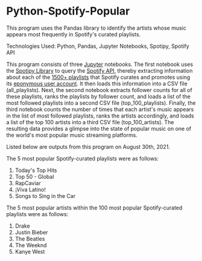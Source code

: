 # Python-Spotify-Popular
This program uses the Pandas library to identify the artists whose music appears most frequently in Spotify's curated playlists.

Technologies Used: Python, Pandas, Jupyter Notebooks, Spotipy, Spotify API

This program consists of three [Jupyter](https://jupyter.org/) notebooks. The first notebook uses the [Spotipy Library](https://spotipy.readthedocs.io/en/2.16.0/) to query the [Spotify API](https://developer.spotify.com/documentation/web-api/reference/), thereby extracting information about each of the [1500+ playlists](https://open.spotify.com/user/spotify/playlists) that Spotify curates and promotes using its [eponymous user account](https://open.spotify.com/user/spotify). It then loads this information into a CSV file (all_playlists). Next, the second notebook extracts follower counts for all of these playlists, ranks the playlists by follower count, and loads a list of the most followed playlists into a second CSV file (top_100_playlists). Finally, the third notebook counts the number of times that each artist's music appears in the list of most followed playlists, ranks the artists accordingly, and loads a list of the top 100 artists into a third CSV file (top_100_artists). The resulting data provides a glimpse into the state of popular music on one of the world's most popular music streaming platforms.

Listed below are outputs from this program on August 30th, 2021.

The 5 most popular Spotify-curated playlists were as follows:
1. Today's Top Hits
2. Top 50 - Global
3. RapCaviar
4. ¡Viva Latino!
5. Songs to Sing in the Car

The 5 most popular artists within the 100 most popular Spotify-curated playlists were as follows:
1. Drake
2. Justin Bieber
3. The Beatles
4. The Weeknd
5. Kanye West
